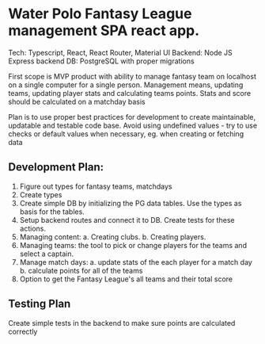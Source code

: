 # Water Polo Fantasy League management SPA react app.

Tech: Typescript, React, React Router, Material UI
Backend: Node JS Express backend
DB: PostgreSQL with proper migrations

First scope is MVP product with ability to manage fantasy team on
localhost on a single computer for a single person.
Management means, updating teams, updating player stats and calculating teams points. Stats and score should be calculated on a matchday basis

Plan is to use proper best practices for development to create maintainable, updatable and testable code base.
Avoid using undefined values - try to use checks or default values when necessary, eg. when creating or fetching data

## Development Plan:

1. Figure out types for fantasy teams, matchdays
2. Create types
3. Create simple DB by initializing the PG data tables. Use the types as basis for the tables.
4. Setup backend routes and connect it to DB. Create tests for these actions.
5. Managing content:
  a. Creating clubs.
  b. Creating players. 
6. Managing teams: the tool to pick or change players for the teams and select a captain.
7. Manage match days:
  a. update stats of the each player for a match day
  b. calculate points for all of the teams
8. Option to get the Fantasy League's all teams and their total score

## Testing Plan

Create simple tests in the backend to make sure points are calculated correctly


